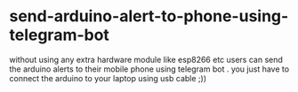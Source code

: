 # send-arduino-alert-to-phone-using-telegram-bot
without using any extra hardware module like esp8266 etc users can send the arduino alerts to their mobile phone using  telegram bot . you just have to connect the arduino to your laptop  using usb cable ;))
